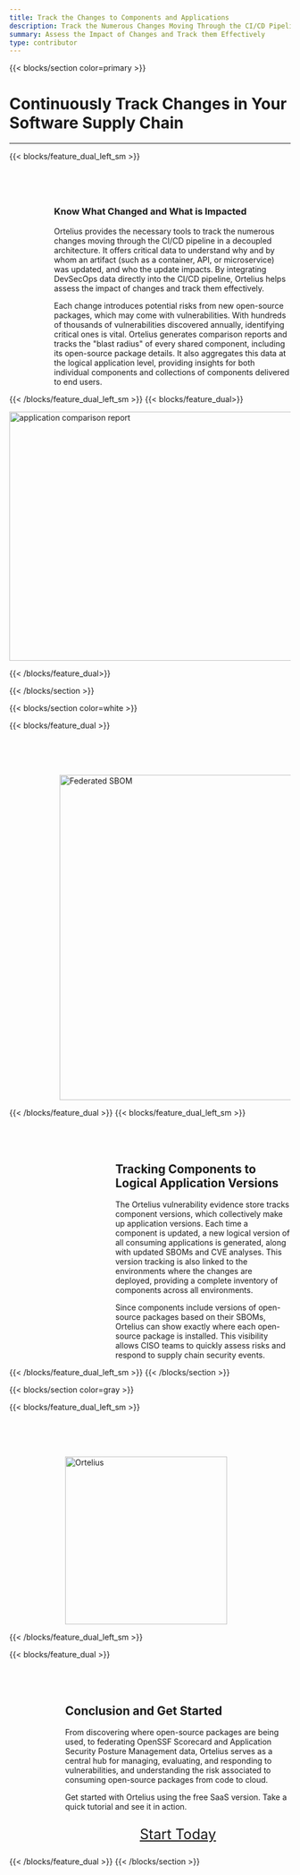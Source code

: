 ```yaml
---
title: Track the Changes to Components and Applications 
description: Track the Numerous Changes Moving Through the CI/CD Pipeline
summary: Assess the Impact of Changes and Track them Effectively
type: contributor
---
```



{{< blocks/section color=primary >}}
<div class="col-12">
<h1 class="text-center">Continuously Track Changes in Your Software Supply Chain</h1>
<hr>
</div>

{{< blocks/feature_dual_left_sm >}} 

<div style="margin-top:80px;margin-left:80px">

### Know What Changed and What is Impacted

Ortelius provides the necessary tools to track the numerous changes moving through the CI/CD pipeline in a decoupled architecture. It offers critical data to understand why and by whom an artifact (such as a container, API, or microservice) was updated, and who the update impacts. By integrating DevSecOps data directly into the CI/CD pipeline, Ortelius helps assess the impact of changes and track them effectively.

Each change introduces potential risks from new open-source packages, which may come with vulnerabilities. With hundreds of thousands of vulnerabilities discovered annually, identifying critical ones is vital. Ortelius generates comparison reports and tracks the "blast radius" of every shared component, including its open-source package details. It also aggregates this data at the logical application level, providing insights for both individual components and collections of components delivered to end users.


</div>

{{< /blocks/feature_dual_left_sm >}} 
{{< blocks/feature_dual>}} 

<div class="col-center">

<img src="/images/Comparisonreport.png" alt="application comparison report" height="445px" width="1113px" />
</div>

{{< /blocks/feature_dual>}} 

{{< /blocks/section >}}


{{< blocks/section color=white >}}
<div class="col-12">
</div>

{{< blocks/feature_dual >}} 


<div style="margin-top:80px;margin-left:90px">

<img src="/images/applicationandcomponents.png" alt="Federated SBOM" height="581px" width="985px"/>

</div>


{{< /blocks/feature_dual >}} 
{{< blocks/feature_dual_left_sm >}} 


<div style="margin-top:80px;margin-left:190px">


## Tracking Components to Logical Application Versions

The Ortelius vulnerability evidence store tracks component versions, which collectively make up application versions. Each time a component is updated, a new logical version of all consuming applications is generated, along with updated SBOMs and CVE analyses. This version tracking is also linked to the environments where the changes are deployed, providing a complete inventory of components across all environments.

Since components include versions of open-source packages based on their SBOMs, Ortelius can show exactly where each open-source package is installed. This visibility allows CISO teams to quickly assess risks and respond to supply chain security events. 

</div>

{{< /blocks/feature_dual_left_sm >}} 
{{< /blocks/section >}}



{{< blocks/section color=gray >}}
<div class="col-12">
</div>

{{< blocks/feature_dual_left_sm >}} 

<div style="margin-top:80px;margin-left:100px">



<img src="/images/Otelius-transparent1-300x290.png" alt="Ortelius" height="300px" width="290px"/>
</div>



{{< /blocks/feature_dual_left_sm >}} 

{{< blocks/feature_dual >}}

<div style="margin-top:80px;margin-left:100px">

## Conclusion and Get Started

From discovering where open-source packages are being used, to federating OpenSSF Scorecard and Application Security Posture Management data, Ortelius serves as a central hub for managing, evaluating, and responding to vulnerabilities, and understanding the risk associated to consuming open-source packages from code to cloud. 

Get started with Ortelius using the free SaaS version. Take a quick tutorial and see it in action. 

<div style="font-size:1.8em;text-align:center;margin-top:10px">

[Start Today](https://www.deployhub.com/deployhub-team/) 
</div>

</div>

{{< /blocks/feature_dual >}}
{{< /blocks/section >}}



